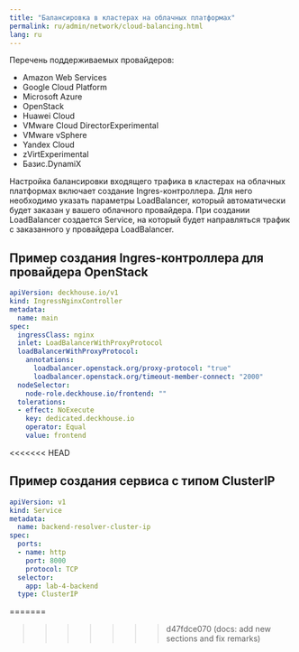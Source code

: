```yaml
---
title: "Балансировка в кластерах на облачных платформах"
permalink: ru/admin/network/cloud-balancing.html
lang: ru
---
```


Перечень поддерживаемых провайдеров:

* Amazon Web Services
* Google Cloud Platform
* Microsoft Azure
* OpenStack
* Huawei Cloud
* VMware Cloud DirectorExperimental
* VMware vSphere
* Yandex Cloud
* zVirtExperimental
* Базис.DynamiX

Настройка балансировки входящего трафика в кластерах на облачных платформах включает создание Ingres-контроллера.
Для него необходимо указать параметры LoadBalancer, который автоматически будет заказан у вашего облачного провайдера.
При создании LoadBalancer создается Service, на который будет направляться трафик с заказанного у провайдера LoadBalancer.

## Пример создания Ingres-контроллера для провайдера OpenStack

```yaml
apiVersion: deckhouse.io/v1
kind: IngressNginxController
metadata:
  name: main
spec:
  ingressClass: nginx
  inlet: LoadBalancerWithProxyProtocol
  loadBalancerWithProxyProtocol:
    annotations:
      loadbalancer.openstack.org/proxy-protocol: "true"
      loadbalancer.openstack.org/timeout-member-connect: "2000"
  nodeSelector:
    node-role.deckhouse.io/frontend: ""
  tolerations:
  - effect: NoExecute
    key: dedicated.deckhouse.io
    operator: Equal
    value: frontend
```
<<<<<<< HEAD

## Пример создания сервиса с типом ClusterIP

```yaml
apiVersion: v1
kind: Service
metadata:
  name: backend-resolver-cluster-ip
spec:
  ports:
  - name: http
    port: 8000
    protocol: TCP
  selector:
    app: lab-4-backend
  type: ClusterIP
```
=======
>>>>>>> d47fdce070 (docs: add new sections and fix remarks)
